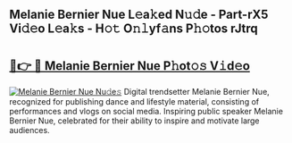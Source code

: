 ## Melanie Bernier Nue L𝚎a𝚔ed N𝚞𝚍e - Part-rX5 Vi𝚍𝚎o L𝚎a𝚔s - H𝚘𝚝 O𝚗𝚕yf𝚊ns P𝚑𝚘tos rJtrq

# <h2><a href="http://kf1qkf.oniu.top/?m=Melanie+Bernier+Nue">🔗👉 🔴 Melanie Bernier Nue P𝚑ot𝚘𝚜 V𝚒d𝚎o</a></h2>

[![Melanie Bernier Nue Nu𝚍e𝚜](https://i.imgur.com/0qMVB7G.gif)](http://kf1qkf.oniu.top/?m=Melanie+Bernier+Nue)
Digital trendsetter Melanie Bernier Nue, recognized for publishing dance and lifestyle material, consisting of performances and vlogs on social media. Inspiring public speaker Melanie Bernier Nue, celebrated for their ability to inspire and motivate large audiences.  
